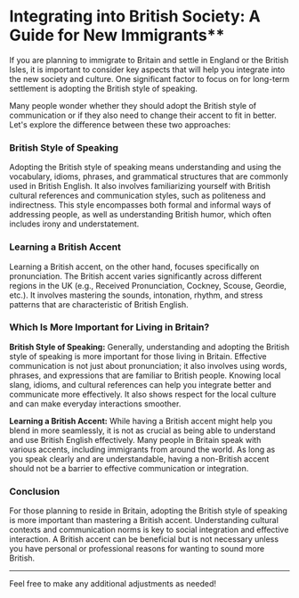 
# Integrating into British Society: A Guide for New Immigrants**

If you are planning to immigrate to Britain and settle in England or the British Isles, it is important to consider key aspects that will help you integrate into the new society and culture. One significant factor to focus on for long-term settlement is adopting the British style of speaking.

Many people wonder whether they should adopt the British style of communication or if they also need to change their accent to fit in better. Let's explore the difference between these two approaches:

### British Style of Speaking

Adopting the British style of speaking means understanding and using the vocabulary, idioms, phrases, and grammatical structures that are commonly used in British English. It also involves familiarizing yourself with British cultural references and communication styles, such as politeness and indirectness. This style encompasses both formal and informal ways of addressing people, as well as understanding British humor, which often includes irony and understatement.

### Learning a British Accent

Learning a British accent, on the other hand, focuses specifically on pronunciation. The British accent varies significantly across different regions in the UK (e.g., Received Pronunciation, Cockney, Scouse, Geordie, etc.). It involves mastering the sounds, intonation, rhythm, and stress patterns that are characteristic of British English.

### Which Is More Important for Living in Britain?

**British Style of Speaking:** Generally, understanding and adopting the British style of speaking is more important for those living in Britain. Effective communication is not just about pronunciation; it also involves using words, phrases, and expressions that are familiar to British people. Knowing local slang, idioms, and cultural references can help you integrate better and communicate more effectively. It also shows respect for the local culture and can make everyday interactions smoother.

**Learning a British Accent:** While having a British accent might help you blend in more seamlessly, it is not as crucial as being able to understand and use British English effectively. Many people in Britain speak with various accents, including immigrants from around the world. As long as you speak clearly and are understandable, having a non-British accent should not be a barrier to effective communication or integration.

### Conclusion

For those planning to reside in Britain, adopting the British style of speaking is more important than mastering a British accent. Understanding cultural contexts and communication norms is key to social integration and effective interaction. A British accent can be beneficial but is not necessary unless you have personal or professional reasons for wanting to sound more British.

---

Feel free to make any additional adjustments as needed!
